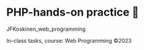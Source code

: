# PHP-hands-on practice 🔐

JFKoskinen_web_programming

In-class tasks, course: Web Programming ©️2023
